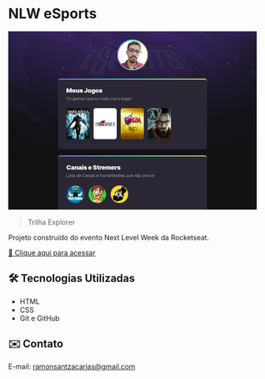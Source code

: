 # NLW eSports

![preview](./.github/preview.png)

> Trilha Explorer

Projeto construído do evento Next Level Week da Rocketseat.

[🔗 Clique aqui para acessar](https://ramonzacarias.github.io/nlw-esports-2022)


## 🛠️ Tecnologias Utilizadas

- HTML
- CSS
- Git e GitHub


## ✉️ Contato

E-mail: ramonsantzacarias@gmail.com
